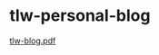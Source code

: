 # tlw-personal-blog

[tlw-blog.pdf](https://github.com/teli203/tlw-personal-blog/files/15224757/tlw-blog.pdf)
 
